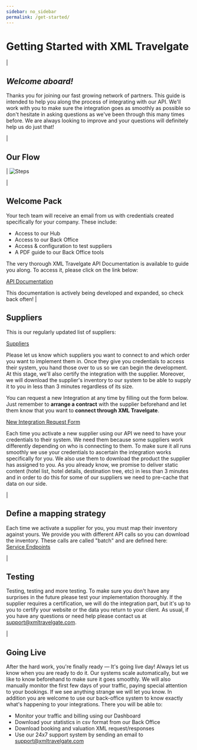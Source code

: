 ```yaml
---
sidebar: no_sidebar
permalink: /get-started/
---
```



# Getting Started with XML Travelgate

|

## *Welcome aboard!*

Thanks you for joining our fast growing network of partners. This guide is intended to help you along the process of integrating with our API. We'll work with you to make sure the integration goes as smoothly as possible so don't hesitate in asking questions as we've been through this many times before. We are always looking to improve and your questions will definitely help us do just that!

|

Our Flow
------------  
|
![Steps](/articles-pub/start/images-start/steps.png)

|

Welcome Pack
------------  

Your tech team will receive an email from us with credentials created specifically for your company. These include:


* Access to our Hub
* Access to our Back Office
* Access & configuration to test suppliers
* A PDF guide to our Back Office tools


The very thorough  XML Travelgate API Documentation is available to guide you along. To access it, please
click on the link below:  

[API Documentation](http://tech.xmltravelgate.com/docs/index/)

This documentation is actively being developed and expanded, so check back often!
|

Suppliers
---------

This is our regularly updated list of suppliers:

[Suppliers](https://goo.gl/cjqAGK)

Please let us know which suppliers you want to connect to and which order you want to implement them in. Once they give you credentials to access their system, you hand those over to us so we can begin the development. At this stage, we'll also certify the integration with the supplier. Moreover, we will download the supplier's inventory to our system to be able to supply it to you in less than 3 minutes regardless of its size.


You can request a new Integration at any time by filling out the form below. Just remember to **arrange a contract** with
the supplier beforehand and let them know that you want to **connect through XML Travelgate**.


[New Integration Request Form](http://goo.gl/forms/BshZCmY8NGy65TfG2)


Each time you activate a new supplier using our API we need to have your credentials to their system. We need them because some suppliers work differently depending on who is connecting to them. To make sure it all runs smoothly we use your credentials to ascertain the integration works specifically for you.
We also use them to download the product the supplier has assigned to you. As you already know, we promise to deliver static content (hotel list, hotel details, destination tree, etc) in less than 3 minutes and in order to do this for some of our suppliers we need to pre-cache that data on our side.

| 

Define a mapping strategy
-------------------------

Each time we activate a supplier for you, you must map their inventory against yours. We provide you with different
API calls so you can download the inventory. These calls are called "batch" and are defined here:  
[Service Endpoints](http://tech.xmltravelgate.com/docs/service-endpoints/)

|

Testing
-------

Testing, testing and more testing. To make sure you don't have any surprises in the future please test your implementation thoroughly. If the supplier requires a certification, we will do the integration part, but it's up to you to certify your website or the data you return to your client. As usual, if you have any questions or need help please
contact us at <support@xmltravelgate.com>.

|

Going Live
----------

After the hard work, you're finally ready — It's going live day!
Always let us know when you are ready to do it. Our systems scale automatically, but we like to know beforehand to make sure it goes smoothly. We will also manually monitor the first few days of your traffic, paying special attention to your bookings. If we see anything strange we will let you know.
In addition you are welcome to use our back-office system to know exactly what's happening to your integrations. There you will be able to:

* Monitor your traffic and billing using our Dashboard
* Download your statistics in csv format from our Back Office
* Download booking and valuation XML request/responses 
* Use our 24x7 support system by sending an email to <support@xmltravelgate.com>
